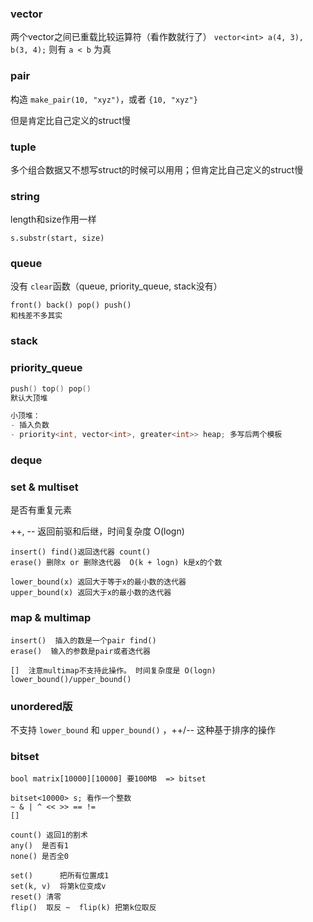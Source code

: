 ### vector

两个vector之间已重载比较运算符（看作数就行了） `vector<int> a(4, 3), b(3, 4);` 则有 `a < b` 为真

### pair

构造 `make_pair(10, "xyz")`，或者  `{10, "xyz"}`

但是肯定比自己定义的struct慢

### tuple

多个组合数据又不想写struct的时候可以用用；但肯定比自己定义的struct慢

### string

length和size作用一样

```
s.substr(start, size)
```

### queue

没有 `clear`函数（queue, priority_queue, stack没有）

```
front() back() pop() push()
和栈差不多其实
```

### stack

### priority_queue

```cpp
push() top() pop()
默认大顶堆

小顶堆：
- 插入负数
- priority<int, vector<int>, greater<int>> heap; 多写后两个模板
```

### deque

### set & multiset

是否有重复元素

++, -- 返回前驱和后继，时间复杂度 O(logn)

```
insert() find()返回迭代器 count()
erase() 删除x or 删除迭代器  O(k + logn) k是x的个数

lower_bound(x) 返回大于等于x的最小数的迭代器
upper_bound(x) 返回大于x的最小数的迭代器
```

### map & multimap

```
insert()  插入的数是一个pair find()
erase()  输入的参数是pair或者迭代器

[]  注意multimap不支持此操作。 时间复杂度是 O(logn)
lower_bound()/upper_bound()
```

### unordered版

不支持 `lower_bound` 和 `upper_bound()` ，++/-- 这种基于排序的操作

### bitset

```
bool matrix[10000][10000] 要100MB  => bitset

bitset<10000> s; 看作一个整数
~ & | ^ << >> == !=
[]

count() 返回1的割术
any()  是否有1
none() 是否全0

set()      把所有位置成1
set(k, v)  将第k位变成v
reset() 清零
flip()  取反 ~  flip(k) 把第k位取反

```
